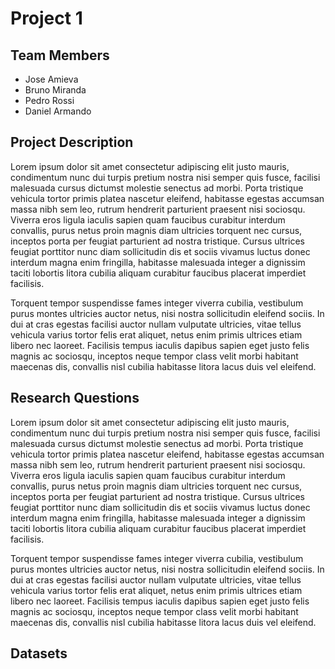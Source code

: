 <h1> Project 1 </h1>

<h2>Team Members</h2>
<ul>
  <li>Jose Amieva</li>
  <li>Bruno Miranda</li>
  <li>Pedro Rossi</li>
  <li>Daniel Armando</li>
</ul>

<h2> Project Description </h2>
<p>Lorem ipsum dolor sit amet consectetur adipiscing elit justo mauris, condimentum nunc dui turpis pretium nostra nisi semper quis fusce, facilisi malesuada cursus dictumst molestie senectus ad morbi. Porta tristique vehicula tortor primis platea nascetur eleifend, habitasse egestas accumsan massa nibh sem leo, rutrum hendrerit parturient praesent nisi sociosqu. Viverra eros ligula iaculis sapien quam faucibus curabitur interdum convallis, purus netus proin magnis diam ultricies torquent nec cursus, inceptos porta per feugiat parturient ad nostra tristique. Cursus ultrices feugiat porttitor nunc diam sollicitudin dis et sociis vivamus luctus donec interdum magna enim fringilla, habitasse malesuada integer a dignissim taciti lobortis litora cubilia aliquam curabitur faucibus placerat imperdiet facilisis.</p> <p>Torquent tempor suspendisse fames integer viverra cubilia, vestibulum purus montes ultricies auctor netus, nisi nostra sollicitudin eleifend sociis. In dui at cras egestas facilisi auctor nullam vulputate ultricies, vitae tellus vehicula varius tortor felis erat aliquet, netus enim primis ultrices etiam libero nec laoreet. Facilisis tempus iaculis dapibus sapien eget justo felis magnis ac sociosqu, inceptos neque tempor class velit morbi habitant maecenas dis, convallis nisl cubilia habitasse litora lacus duis vel eleifend.</p>

<h2> Research Questions </h2>
<p>Lorem ipsum dolor sit amet consectetur adipiscing elit justo mauris, condimentum nunc dui turpis pretium nostra nisi semper quis fusce, facilisi malesuada cursus dictumst molestie senectus ad morbi. Porta tristique vehicula tortor primis platea nascetur eleifend, habitasse egestas accumsan massa nibh sem leo, rutrum hendrerit parturient praesent nisi sociosqu. Viverra eros ligula iaculis sapien quam faucibus curabitur interdum convallis, purus netus proin magnis diam ultricies torquent nec cursus, inceptos porta per feugiat parturient ad nostra tristique. Cursus ultrices feugiat porttitor nunc diam sollicitudin dis et sociis vivamus luctus donec interdum magna enim fringilla, habitasse malesuada integer a dignissim taciti lobortis litora cubilia aliquam curabitur faucibus placerat imperdiet facilisis.</p> <p>Torquent tempor suspendisse fames integer viverra cubilia, vestibulum purus montes ultricies auctor netus, nisi nostra sollicitudin eleifend sociis. In dui at cras egestas facilisi auctor nullam vulputate ultricies, vitae tellus vehicula varius tortor felis erat aliquet, netus enim primis ultrices etiam libero nec laoreet. Facilisis tempus iaculis dapibus sapien eget justo felis magnis ac sociosqu, inceptos neque tempor class velit morbi habitant maecenas dis, convallis nisl cubilia habitasse litora lacus duis vel eleifend.</p>

<h2> Datasets </h2>
